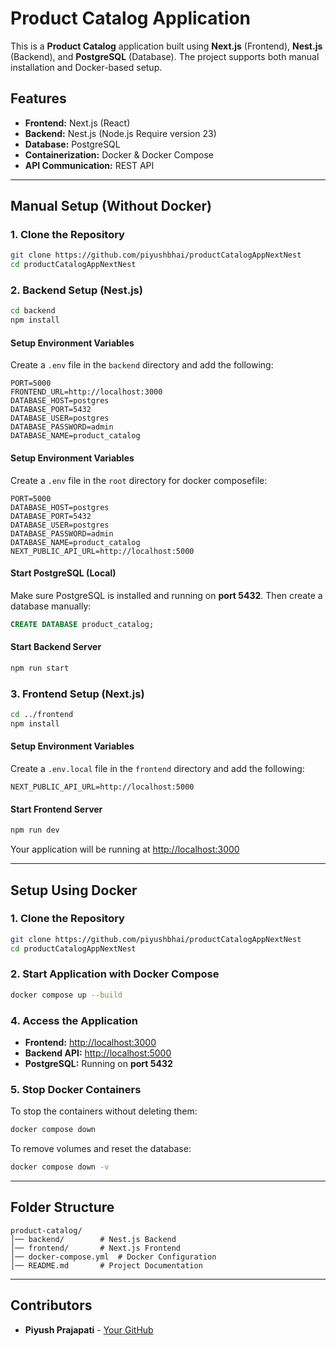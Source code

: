 # Product Catalog Application

This is a **Product Catalog** application built using **Next.js** (Frontend), **Nest.js** (Backend), and **PostgreSQL** (Database). The project supports both manual installation and Docker-based setup.

## Features
- **Frontend:** Next.js (React)
- **Backend:** Nest.js (Node.js Require version 23)
- **Database:** PostgreSQL
- **Containerization:** Docker & Docker Compose
- **API Communication:** REST API

---

## Manual Setup (Without Docker)

### **1. Clone the Repository**
```sh
git clone https://github.com/piyushbhai/productCatalogAppNextNest
cd productCatalogAppNextNest
```

### **2. Backend Setup (Nest.js)**
```sh
cd backend
npm install
```

#### **Setup Environment Variables**
Create a `.env` file in the `backend` directory and add the following:
```env
PORT=5000
FRONTEND_URL=http://localhost:3000
DATABASE_HOST=postgres
DATABASE_PORT=5432
DATABASE_USER=postgres
DATABASE_PASSWORD=admin
DATABASE_NAME=product_catalog
```

#### **Setup Environment Variables**
Create a `.env` file in the `root` directory for docker composefile:
```env
PORT=5000
DATABASE_HOST=postgres
DATABASE_PORT=5432
DATABASE_USER=postgres
DATABASE_PASSWORD=admin
DATABASE_NAME=product_catalog
NEXT_PUBLIC_API_URL=http://localhost:5000

```

#### **Start PostgreSQL (Local)**
Make sure PostgreSQL is installed and running on **port 5432**. Then create a database manually:
```sql
CREATE DATABASE product_catalog;
```

#### **Start Backend Server**
```sh
npm run start
```

### **3. Frontend Setup (Next.js)**
```sh
cd ../frontend
npm install
```

#### **Setup Environment Variables**
Create a `.env.local` file in the `frontend` directory and add the following:
```env
NEXT_PUBLIC_API_URL=http://localhost:5000
```

#### **Start Frontend Server**
```sh
npm run dev
```

Your application will be running at [http://localhost:3000](http://localhost:3000)

---

## Setup Using Docker

### **1. Clone the Repository**
```sh
git clone https://github.com/piyushbhai/productCatalogAppNextNest
cd productCatalogAppNextNest
```

### **2. Start Application with Docker Compose**
```sh
docker compose up --build
```

### **4. Access the Application**
- **Frontend:** [http://localhost:3000](http://localhost:3000)
- **Backend API:** [http://localhost:5000](http://localhost:5000)
- **PostgreSQL:** Running on **port 5432**

### **5. Stop Docker Containers**
To stop the containers without deleting them:
```sh
docker compose down
```

To remove volumes and reset the database:
```sh
docker compose down -v
```

---
## Folder Structure
```plaintext
product-catalog/
│── backend/        # Nest.js Backend
│── frontend/       # Next.js Frontend
│── docker-compose.yml  # Docker Configuration
│── README.md       # Project Documentation
```

---

## Contributors
- **Piyush Prajapati** - [Your GitHub](https://github.com/piyushbhai/)
